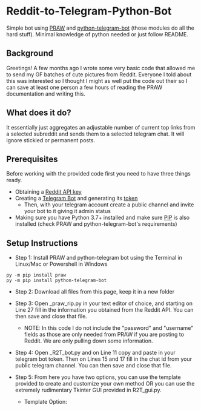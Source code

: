 # Reddit-to-Telegram-Python-Bot
Simple bot using [PRAW](https://github.com/praw-dev/praw) and [python-telegram-bot](https://github.com/python-telegram-bot/python-telegram-bot) (those modules do all the hard stuff). Minimal knowledge of python needed or just follow README.

## Background
Greetings! A few months ago I wrote some very basic code that allowed me to send my GF batches of cute pictures from Reddit. Everyone I told about this was interested so I thought I might as well put the code out their so I can save at least one person a few hours of reading the PRAW documentation and writing this.

## What does it do?
It essentially just aggregates an adjustable number of current top links from a selected subreddit and sends them to a selected telegram chat. It will ignore stickied or permanent posts.

## Prerequisites
Before working with the provided code first you need to have three things ready.
* Obtaining a [Reddit API key](https://www.reddit.com/wiki/api)
* Creating a [Telegram Bot](https://core.telegram.org/bots) and generating its [token](https://core.telegram.org/bots#generating-an-authorization-token)
  - Then, with your telegram account create a public channel and invite your bot to it giving it admin status
* Making sure you have Python 3.7+ installed and make sure [PIP](https://docs.python.org/3/installing/index.html) is also installed (check PRAW and python-telegram-bot's requirements)

## Setup Instructions
* Step 1: Install PRAW and python-telegram bot using the Terminal in Linux/Mac or Powershell in Windows

 ```
 py -m pip install praw
 py -m pip install python-telegram-bot
 ```
 
* Step 2: Download all files from this page, keep it in a new folder

* Step 3: Open _praw_rip.py in your text editor of choice, and starting on Line 27 fill in the information you obtained from the Reddit API. You can then save and close that file.
  * NOTE: In this code I do not include the "password" and "username" fields as those are only needed from PRAW if you are posting to Reddit. We are only pulling down some information.
  
* Step 4: Open _R2T_bot.py and on Line 11 copy and paste in your telegram bot token. Then on Lines 15 and 17 fill in the chat id from your public telegram channel. You can then save and close that file.

* Step 5: From here you have two options, you can use the template provided to create and customize your own method OR you can use the extremely rudimentary Tkinter GUI provided in R2T_gui.py. 

  - Template Option:

